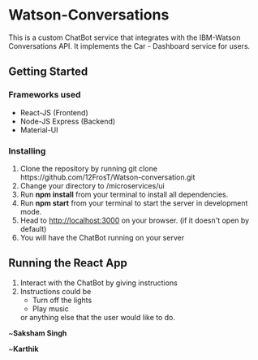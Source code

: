 # Watson-Conversations
  This is a custom ChatBot service that integrates with the IBM-Watson Conversations API. It implements the Car - Dashboard service for users.
  
 ## Getting Started 
 
### Frameworks used
  <ul>
  <li> React-JS (Frontend)</li>
  <li> Node-JS Express (Backend)</li>
  <li> Material-UI</li>
  </ul>
 
 ### Installing
 <ol>
  <li> Clone the repository by running git clone https://github.com/12FrosT/Watson-conversation.git </li>
  <li> Change your directory to /microservices/ui </li>
  <li> Run <strong>npm install</strong> from your terminal to install all dependencies.</li>
  <li> Run <strong>npm start</strong> from your terminal to start the server in development mode.</li>
  <li> Head to <a href = "http://localhost:3000">http://localhost:3000</a> on your browser. (if it doesn't open by default)</li>
  <li> You will have the ChatBot running on your server </li>
  </ol>
  
  ## Running the React App
  <ol>
  <li> Interact with the ChatBot by giving instructions </li>
  <li> Instructions could be
    <ul>
      <li> Turn off the lights </li>
      <li> Play music </li>
    </ul>
    or anything else that the user would like to do. </li>
  </ol>
  
   <p>~<strong>Saksham Singh</strong></p>
    <p>~<strong>Karthik</strong></p>


 
  
